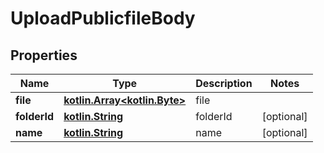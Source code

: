 # UploadPublicfileBody

## Properties
Name | Type | Description | Notes
------------ | ------------- | ------------- | -------------
**file** | [**kotlin.Array&lt;kotlin.Byte&gt;**](kotlin.Array&lt;kotlin.Byte&gt;.md) | file | 
**folderId** | [**kotlin.String**](.md) | folderId |  [optional]
**name** | [**kotlin.String**](.md) | name |  [optional]

